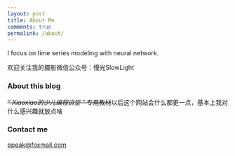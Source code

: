 ```yaml
---
layout: post
title: About Me
comments: true
permalink: /about/
---
```


I focus on time series modeling with neural network.

欢迎关注我的摄影微信公众号：慢光SlowLight

### About this blog

~~*“ Xiaoxiao的少儿编程讲堂 ”* 专用教材~~以后这个网站会什么都更一点，基本上我对什么感兴趣就放点啥

### Contact me

[ppeak@foxmail.com](mailto:ppeak@foxmail.com)
